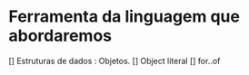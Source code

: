 # Ferramenta da linguagem que abordaremos

[] Estruturas de dados : Objetos.
    [] Object literal
[] for..of    